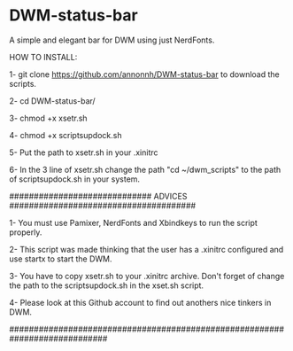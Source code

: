 # DWM-status-bar

A simple and elegant bar for DWM using just NerdFonts.

HOW TO INSTALL:

1- git clone https://github.com/annonnh/DWM-status-bar to download the scripts.

2- cd DWM-status-bar/

3- chmod +x xsetr.sh

4- chmod +x scriptsupdock.sh

5- Put the path to xsetr.sh in your .xinitrc

6- In the 3 line of xsetr.sh change the path "cd ~/dwm_scripts" to the path of scriptsupdock.sh in your system.


############################# ADVICES ######################################

1- You must use Pamixer, NerdFonts and Xbindkeys to run the script properly.

2- This script was made thinking that the user has a .xinitrc configured and use startx to start the DWM.

3- You have to copy xsetr.sh to your .xinitrc archive. Don't forget of change the path to the scriptsupdock.sh in the xset.sh script.

4- Please look at this Github account to find out anothers nice tinkers in DWM.

############################################################################
